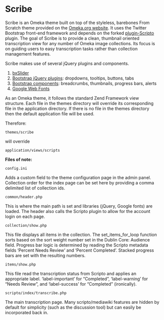 Scribe
===========

Scribe is an Omeka theme built on top of the styleless, barebones From Scratch theme provided on the [Omeka.org website](http://omeka.org/add-ons/themes/from-scratch/). It uses the Twitter Bootstrap front-end framework and depends on the forked [plugin-Scripto](https://github.com/ui-libraries/plugin-Scripto) plugin. The goal of Scribe is to provide a clean, thumbnail oriented transcription view for any number of Omeka image collections. Its focus is on guiding users to easy transcription tasks rather than collection management features.
 
Scribe makes use of several jQuery plugins and components.
 
1.    [bxSlider](http://bxslider.com/)
2.    [Bootstrap jQuery plugins](http://twitter.github.com/bootstrap/javascript.html): dropdowns, tooltips, buttons, tabs 
3.    [Bootstrap components](http://twitter.github.com/bootstrap/components.html): breadcrumbs, thumbnails, progress bars, alerts 	
4.    [Google Web Fonts](http://www.google.com/webfonts)     	
 
As an Omeka theme, it follows the standard Zend Framework view structure. Each file in the themes directory will override its corresponding file in the application directory. If there is no file in the themes directory then the default application file will be used.
 

Therefore:
 
	themes/scribe 

will override

	application/views/scripts

<strong>Files of note:</strong>

	config.ini
Adds a custom field to the theme configuration page in the admin panel. Collection order for the index page can be set here by providing a comma delimited list of collection ids.
 
	common/header.php 
This is where the main path is set and libraries (jQuery, Google fonts) are loaded. The header also calls the Scripto plugin to allow for the account login on each page.
 
	collection/show.php 
This file displays all items in the collection. The set_items_for_loop function sorts based on the sort weight number set in the Dublin Core: Audience field. Progress bar logic is determined by reading the Scripto metadata fields ‘Percent Needs Review’ and ‘Percent Completed’. Stacked progress bars are set with the resulting numbers.
 
	items/show.php 
This file read the transcription status from Scripto and applies an appropriate label. ‘label-important’ for “Completed”, ‘label-warning’ for “Needs Review”, and ‘label-success’ for “Completed” (ironically).
 
	scripto/index/transcribe.php 
The main transcription page. Many scripto/mediawiki features are hidden by default for simplicity (such as the discussion tool) but can easily be incorporated back in.